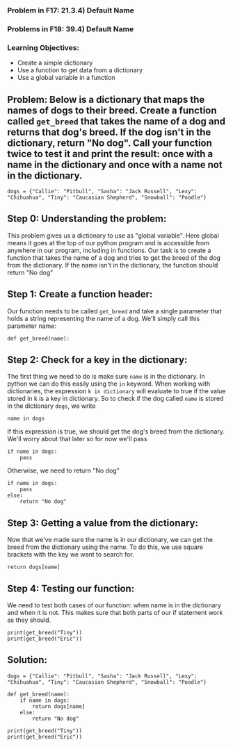 ### Problem in F17: 21.3.4) Default Name 
### Problems in F18: 39.4) Default Name

### Learning Objectives:
- Create a simple dictionary
- Use a function to get data from a dictionary
- Use a global variable in a function

## Problem: Below is a dictionary that maps the names of dogs to their breed. Create a function called `get_breed` that takes the name of a dog and returns that dog's breed. If the dog isn't in the dictionary, return "No dog". Call your function twice to test it and print the result: once with a name in the dictionary and once with a name not in the dictionary.  

	dogs = {"Callie": "Pitbull", "Sasha": "Jack Russell", "Lexy": "Chihuahua", "Tiny": "Caucasian Shepherd", "Snowball": "Poodle"}
	
## Step 0: Understanding the problem:

This problem gives us a dictionary to use as "global variable". Here global means it goes at the top of our python program and is accessible from anywhere in our program, including in functions. Our task is to create a function that takes the name of a dog and tries to get the breed of the dog from the dictionary. If the name isn't in the dictionary, the function should return "No dog"

## Step 1: Create a function header:
Our function needs to be called `get_breed` and take a single parameter that holds a string representing the name of a dog. We'll simply call this parameter name:

	def get_breed(name):
	
## Step 2: Check for a key in the dictionary:
The first thing we need to do is make sure `name` is in the dictionary. In python we can do this easily using the `in` keyword. When working with dictionaries, the expression `k in dictionary` will evaluate to true if the value stored in k is a key in dictionary. So to check if the dog called `name` is stored in the dictionary `dogs`, we write 
	
	name in dogs

If this expression is true, we should get the dog's breed from the dictionary. We'll worry about that later so for now we'll pass

	if name in dogs: 
		pass
Otherwise, we need to return "No dog"

	if name in dogs: 
		pass
	else: 
		return "No dog"
		
## Step 3: Getting a value from the dictionary:
Now that we've made sure the name is in our dictionary, we can get the breed from the dictionary using the name. To do this, we use square brackets with the key we want to search for. 

	return dogs[name]
## Step 4: Testing our function:
We need to test both cases of our function: when name is in the dictionary and when it is not. This makes sure that both parts of our if statement work as they should. 

	print(get_breed("Tiny"))
	print(get_breed("Eric"))
## Solution: 

	dogs = {"Callie": "Pitbull", "Sasha": "Jack Russell", "Lexy": "Chihuahua", "Tiny": "Caucasian Shepherd", "Snowball": "Poodle"}
	
	def get_breed(name): 
		if name in dogs:
			return dogs[name]
		else:
			return "No dog"
			
	print(get_breed("Tiny"))
	print(get_breed("Eric"))	
